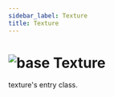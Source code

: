 ```yaml
---
sidebar_label: Texture
title: Texture
---
```


# <img src='/img/wiki/base.png' alt='base' data-tag='env-tag' /> Texture
texture's entry class.<br/>

